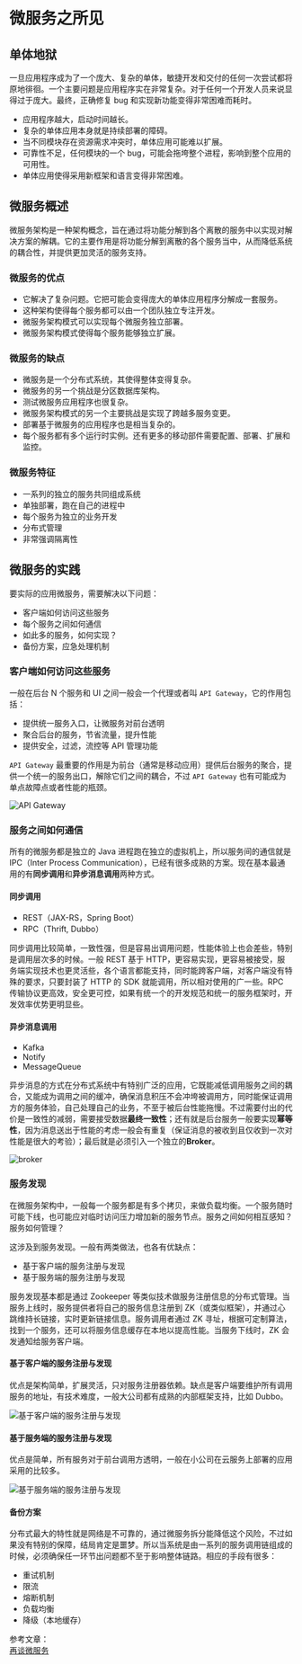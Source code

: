 # 微服务之所见

## 单体地狱

一旦应用程序成为了一个庞大、复杂的单体，敏捷开发和交付的任何一次尝试都将原地徘徊。一个主要问题是应用程序实在非常复杂。对于任何一个开发人员来说显得过于庞大。最终，正确修复 bug 和实现新功能变得非常困难而耗时。

- 应用程序越大，启动时间越长。
- 复杂的单体应用本身就是持续部署的障碍。
- 当不同模块存在资源需求冲突时，单体应用可能难以扩展。
- 可靠性不足，任何模块的一个 bug，可能会拖垮整个进程，影响到整个应用的可用性。
- 单体应用使得采用新框架和语言变得非常困难。

## 微服务概述

微服务架构是一种架构概念，旨在通过将功能分解到各个离散的服务中以实现对解决方案的解耦。它的主要作用是将功能分解到离散的各个服务当中，从而降低系统的耦合性，并提供更加灵活的服务支持。

### 微服务的优点

- 它解决了复杂问题。它把可能会变得庞大的单体应用程序分解成一套服务。
- 这种架构使得每个服务都可以由一个团队独立专注开发。
- 微服务架构模式可以实现每个微服务独立部署。
- 微服务架构模式使得每个服务能够独立扩展。

### 微服务的缺点

- 微服务是一个分布式系统，其使得整体变得复杂。
- 微服务的另一个挑战是分区数据库架构。
- 测试微服务应用程序也很复杂。
- 微服务架构模式的另一个主要挑战是实现了跨越多服务变更。
- 部署基于微服务的应用程序也是相当复杂的。
- 每个服务都有多个运行时实例。还有更多的移动部件需要配置、部署、扩展和监控。

### 微服务特征

- 一系列的独立的服务共同组成系统
- 单独部署，跑在自己的进程中
- 每个服务为独立的业务开发
- 分布式管理
- 非常强调隔离性

## 微服务的实践

要实际的应用微服务，需要解决以下问题：

- 客户端如何访问这些服务
- 每个服务之间如何通信
- 如此多的服务，如何实现？
- 备份方案，应急处理机制

### 客户端如何访问这些服务

一般在后台 N 个服务和 UI 之间一般会一个代理或者叫 `API Gateway`，它的作用包括：

- 提供统一服务入口，让微服务对前台透明
- 聚合后台的服务，节省流量，提升性能
- 提供安全，过滤，流控等 API 管理功能

`API Gateway` 最重要的作用是为前台（通常是移动应用）提供后台服务的聚合，提供一个统一的服务出口，解除它们之间的耦合，不过 `API Gateway` 也有可能成为单点故障点或者性能的瓶颈。

![API Gateway](/IMAGES/微服务之所见/API_Gateway.png)

### 服务之间如何通信

所有的微服务都是独立的 Java 进程跑在独立的虚拟机上，所以服务间的通信就是 IPC（Inter Process Communication），已经有很多成熟的方案。现在基本最通用的有**同步调用**和**异步消息调用**两种方式。

#### 同步调用

- REST（JAX-RS，Spring Boot）
- RPC（Thrift, Dubbo）

同步调用比较简单，一致性强，但是容易出调用问题，性能体验上也会差些，特别是调用层次多的时候。一般 REST 基于 HTTP，更容易实现，更容易被接受，服务端实现技术也更灵活些，各个语言都能支持，同时能跨客户端，对客户端没有特殊的要求，只要封装了 HTTP 的 SDK 就能调用，所以相对使用的广一些。RPC 传输协议更高效，安全更可控，如果有统一个的开发规范和统一的服务框架时，开发效率优势更明显些。

#### 异步消息调用

- Kafka
- Notify
- MessageQueue

异步消息的方式在分布式系统中有特别广泛的应用，它既能减低调用服务之间的耦合，又能成为调用之间的缓冲，确保消息积压不会冲垮被调用方，同时能保证调用方的服务体验，自己处理自己的业务，不至于被后台性能拖慢。不过需要付出的代价是一致性的减弱，需要接受数据**最终一致性**；还有就是后台服务一般要实现**幂等性**，因为消息送出于性能的考虑一般会有重复（保证消息的被收到且仅收到一次对性能是很大的考验）；最后就是必须引入一个独立的**Broker**。

![broker](/IMAGES/微服务之所见/broker.png)

### 服务发现

在微服务架构中，一般每一个服务都是有多个拷贝，来做负载均衡。一个服务随时可能下线，也可能应对临时访问压力增加新的服务节点。服务之间如何相互感知？服务如何管理？

这涉及到服务发现。一般有两类做法，也各有优缺点：

- 基于客户端的服务注册与发现
- 基于服务端的服务注册与发现

服务发现基本都是通过 Zookeeper 等类似技术做服务注册信息的分布式管理。当服务上线时，服务提供者将自己的服务信息注册到 ZK（或类似框架），并通过心跳维持长链接，实时更新链接信息。服务调用者通过 ZK 寻址，根据可定制算法，找到一个服务，还可以将服务信息缓存在本地以提高性能。当服务下线时，ZK 会发通知给服务客户端。

#### 基于客户端的服务注册与发现

优点是架构简单，扩展灵活，只对服务注册器依赖。缺点是客户端要维护所有调用服务的地址，有技术难度，一般大公司都有成熟的内部框架支持，比如 Dubbo。

![基于客户端的服务注册与发现](/IMAGES/微服务之所见/基于客户端的服务注册与发现.png)

#### 基于服务端的服务注册与发现

优点是简单，所有服务对于前台调用方透明，一般在小公司在云服务上部署的应用采用的比较多。

![基于服务端的服务注册与发现](/IMAGES/微服务之所见/基于服务端的服务注册与发现.png)

#### 备份方案

分布式最大的特性就是网络是不可靠的，通过微服务拆分能降低这个风险，不过如果没有特别的保障，结局肯定是噩梦。所以当系统是由一系列的服务调用链组成的时候，必须确保任一环节出问题都不至于影响整体链路。相应的手段有很多：

- 重试机制
- 限流
- 熔断机制
- 负载均衡
- 降级（本地缓存）

参考文章：  
[再谈微服务](https://www.funtl.com/zh/micro-service-intro/)
